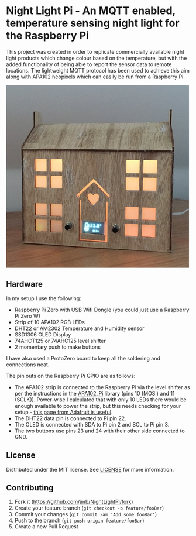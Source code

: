 # Night Light Pi - An MQTT enabled, temperature sensing night light for the Raspberry Pi

This project was created in order to replicate commercially available night light products which change colour based on the temperature, but with the added functionality of being able to report the sensor data to remote locations. The lightweight MQTT protocol has been used to achieve this aim along with APA102 neopixels which can easily be run from a Raspberry Pi.

![Night Light House Example](images/nightlight_house.jpg?raw=true)

## Hardware

In my setup I use the following:
* Raspberry Pi Zero with USB Wifi Dongle (you could just use a Raspberry Pi Zero W)
* Strip of 10 APA102 RGB LEDs
* DHT22 or AM2302 Temperature and Humidity sensor
* SSD1306 OLED Display
* 74AHCT125 or 74AHC125 level shifter
* 2 momentary push to make buttons

I have also used a ProtoZero board to keep all the soldering and connections neat.

The pin outs on the Raspberry Pi GPIO are as follows:
* The APA102 strip is connected to the Raspberry Pi via the level shifter as per the instructions in the [APA102_Pi](https://github.com/tinue/APA102_Pi) library (pins 10 (MOSI) and 11 (SCLK)). Power-wise I calculated that with only 10 LEDs there would be enough available to power the strip, but this needs checking for your setup - [this page from Adafruit is useful](https://learn.adafruit.com/adafruit-neopixel-uberguide/power).
* The DHT22 data pin is connected to Pi pin 22.
* The OLED is connected with SDA to Pi pin 2 and SCL to Pi pin 3.
* The two buttons use pins 23 and 24 with their other side connected to GND.


## License

Distributed under the MIT license. See [LICENSE](LICENSE) for more information.

## Contributing

1. Fork it (<https://github.com/jmb/NightLightPi/fork>)
2. Create your feature branch (`git checkout -b feature/fooBar`)
3. Commit your changes (`git commit -am 'Add some fooBar'`)
4. Push to the branch (`git push origin feature/fooBar`)
5. Create a new Pull Request

